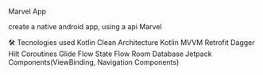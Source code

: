 Marvel App

create a native android app, using a api Marvel 


🛠️ Tecnologies used
Kotlin
Clean Architecture
Kotlin
MVVM
Retrofit
Dagger Hilt
Coroutines
Glide
Flow
State Flow
Room Database
Jetpack Components(ViewBinding, Navigation Components)
